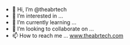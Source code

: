 - 👋 Hi, I’m @theabrtech
- 👀 I’m interested in ...
- 🌱 I’m currently learning ...
- 💞️ I’m looking to collaborate on ...
- 📫 How to reach me ...
www.theabrtech.com
<!---
theabrtech/theabrtech is a ✨ special ✨ repository because its `README.md` (this file) appears on your GitHub profile.
You can click the Preview link to take a look at your changes.
--->
